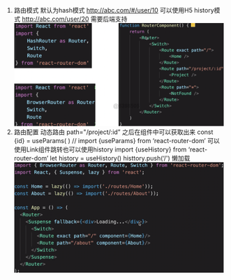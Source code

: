 1. 路由模式
默认为hash模式 http://abc.com/#/user/10
可以使用H5 history模式 http://abc.com/user/20    需要后端支持
![q](./img/12.png)
2. 路由配置
动态路由 path="/project/:id”
之后在组件中可以获取出来 const {id} = useParams( ) // import {useParams} from ‘react-router-dom’
可以使用Link组件跳转也可以使用history
import {useHistory} from ‘react-router-dom’
let history = useHistory()
histtory.push(‘/')
懒加载
![q](./img/13.png)